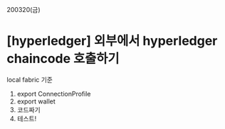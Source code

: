 200320(금)

# [hyperledger] 외부에서 hyperledger chaincode 호출하기



local fabric 기준



1. export ConnectionProfile
2. export wallet
3. 코드짜기
4. 테스트!



